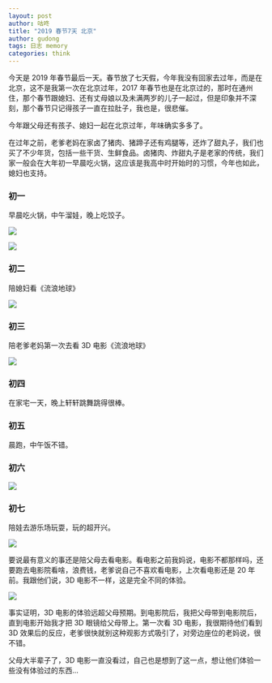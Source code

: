 ```yaml
---
layout: post
author: 咕咚
title: "2019 春节7天 北京"
author: gudong
tags: 日志 memory
categories: think 
---
```


今天是 2019 年春节最后一天。春节放了七天假，今年我没有回家去过年，而是在北京，这不是我第一次在北京过年，2017 年春节也是在北京过的，那时在通州住，那个春节跟媳妇、还有丈母娘以及未满两岁的儿子一起过，但是印象并不深刻，那个春节只记得孩子一直在拉肚子，我也是，很悲催。

今年跟父母还有孩子、媳妇一起在北京过年，年味确实多多了。

在过年之前，老爹老妈在家卤了猪肉、猪蹄子还有鸡腿等，还炸了甜丸子，我们也买了不少年货，包括一些干货、生鲜食品。卤猪肉、炸甜丸子是老家的传统，我们家一般会在大年初一早晨吃火锅，这应该是我高中时开始时的习惯，今年也如此，媳妇也支持。

### 初一

早晨吃火锅，中午溜娃，晚上吃饺子。

![](https://ws1.sinaimg.cn/large/006tNc79ly1g01ivxmupsj30s20jqqe5.jpg)

![](https://ws2.sinaimg.cn/large/006tNc79ly1g01iylgry3j315q0u0qrn.jpg)

### 初二

陪媳妇看《流浪地球》

![](https://ws2.sinaimg.cn/large/006tNc79ly1g01j44iuwaj30l80okwm0.jpg)



### 初三

陪老爹老妈第一次去看 3D 电影《流浪地球》

![](https://ws2.sinaimg.cn/large/006tNc79ly1g01j579s9vj30s40tydu6.jpg)

### 初四

在家宅一天，晚上轩轩跳舞跳得很棒。

### 初五

晨跑，中午饭不错。

### 初六

![](https://ws3.sinaimg.cn/large/006tNc79ly1g01j80mhydj314v0u01fq.jpg)

### 初七

陪娃去游乐场玩耍，玩的超开兴。

![](<https://i.loli.net/2019/02/10/5c6005936b639.png>)



要说最有意义的事还是陪父母去看电影。看电影之前我妈说，电影不都那样吗，还要跑去电影院看啥，浪费钱，老爹说自己不喜欢看电影，上次看电影还是 20 年前。我跟他们说，3D 电影不一样，这是完全不同的体验。

![](https://ws2.sinaimg.cn/large/006tNc79ly1g01jgv1q2wj30s60pm45j.jpg)

事实证明，3D 电影的体验远超父母预期。到电影院后，我把父母带到电影院后，直到电影开始我才把 3D 眼镜给父母带上。第一次看 3D 电影，我很期待他们看到 3D 效果后的反应，老爹很快就别这种观影方式吸引了，对旁边座位的老妈说，很不错。

父母大半辈子了，3D 电影一直没看过，自己也是想到了这一点，想让他们体验一些没有体验过的东西...